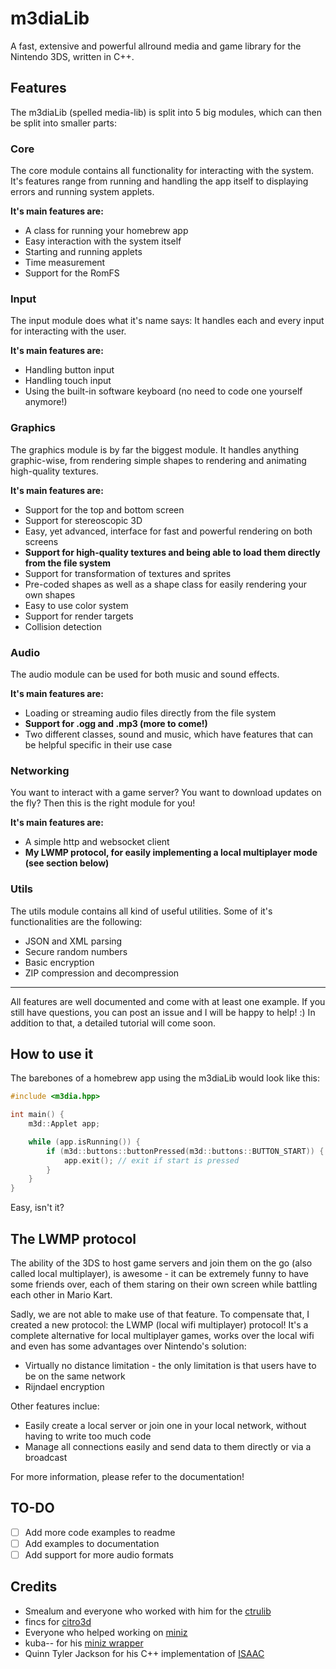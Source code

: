 # m3diaLib
A fast, extensive and powerful allround media and game library for the Nintendo 3DS, written in C++.

## Features
The m3diaLib (spelled media-lib) is split into 5 big modules, which can then be split into smaller parts:

### Core
The core module contains all functionality for interacting with the system. It's features range from running and handling the app itself to displaying errors and running system applets.

**It's main features are:**
 * A class for running your homebrew app
 * Easy interaction with the system itself
 * Starting and running applets
 * Time measurement
 * Support for the RomFS

### Input
The input module does what it's name says: It handles each and every input for interacting with the user.

**It's main features are:**
 * Handling button input
 * Handling touch input
 * Using the built-in software keyboard (no need to code one yourself anymore!)

### Graphics
The graphics module is by far the biggest module. It handles anything graphic-wise, from rendering simple shapes to rendering and animating high-quality textures.

**It's main features are:**
 * Support for the top and bottom screen
 * Support for stereoscopic 3D
 * Easy, yet advanced, interface for fast and powerful rendering on both screens
 * **Support for high-quality textures and being able to load them directly from the file system**
 * Support for transformation of textures and sprites
 * Pre-coded shapes as well as a shape class for easily rendering your own shapes
 * Easy to use color system
 * Support for render targets
 * Collision detection

### Audio
The audio module can be used for both music and sound effects.

**It's main features are:**
 * Loading or streaming audio files directly from the file system
 * **Support for .ogg and .mp3 (more to come!)**
 * Two different classes, sound and music, which have features that can be helpful specific in their use case

### Networking
You want to interact with a game server? You want to download updates on the fly? Then this is the right module for you!

**It's main features are:**
 * A simple http and websocket client
 * **My LWMP protocol, for easily implementing a local multiplayer mode (see section below)**

### Utils
The utils module contains all kind of useful utilities. Some of it's functionalities are the following:

 * JSON and XML parsing
 * Secure random numbers
 * Basic encryption
 * ZIP compression and decompression

---

All features are well documented and come with at least one example. If you still have questions, you can post an issue and I will be happy to help! :) In addition to that, a detailed tutorial will come soon.

## How to use it
The barebones of a homebrew app using the m3diaLib would look like this:

```cpp
#include <m3dia.hpp>

int main() {
    m3d::Applet app;

    while (app.isRunning()) {
        if (m3d::buttons::buttonPressed(m3d::buttons::BUTTON_START)) {
            app.exit(); // exit if start is pressed
        }
    }
}
```
Easy, isn't it?

## The LWMP protocol
The ability of the 3DS to host game servers and join them on the go (also called local multiplayer), is awesome - it can be extremely funny to have some friends over, each of them staring on their own screen while battling each other in Mario Kart.

Sadly, we are not able to make use of that feature. To compensate that, I created a new protocol: the LWMP (local wifi multiplayer) protocol! It's a complete alternative for local multiplayer games, works over the local wifi and even has some advantages over Nintendo's solution:
 * Virtually no distance limitation - the only limitation is that users have to be on the same network
 * Rijndael encryption

Other features inclue:
 * Easily create a local server or join one in your local network, without having to write too much code
 * Manage all connections easily and send data to them directly or via a broadcast

For more information, please refer to the documentation!

## TO-DO
 * [ ] Add more code examples to readme
 * [ ] Add examples to documentation
 * [ ] Add support for more audio formats

## Credits
 * Smealum and everyone who worked with him for the [ctrulib](https://github.com/smealum/ctrulib/)
 * fincs for [citro3d](https://github.com/fincs/citro3d)
 * Everyone who helped working on [miniz](https://code.google.com/archive/p/miniz/)
 * kuba-- for his [miniz wrapper](https://github.com/kuba--/zip)
 * Quinn Tyler Jackson for his C++ implementation of [ISAAC](http://www.burtleburtle.net/bob/rand/isaacafa.html)

